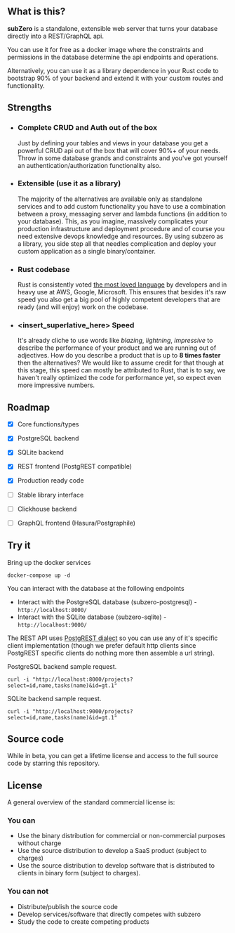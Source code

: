 ## What is this?

**subZero** is a standalone, extensible web server that turns your database directly into a REST/GraphQL api.

You can use it for free as a docker image where the constraints and permissions in the database determine the api endpoints and operations.

Alternatively, you can use it as a library dependence in your Rust code to bootstrap 90% of your backend and extend it with your custom routes and functionality. 

## Strengths

- ### Complete CRUD and Auth out of the box
    Just by defining your tables and views in your database you get a powerful CRUD api out of the box that will cover 90%+ of your needs. Throw in some database grands and constraints and you've got yourself an authentication/authorization functionality also.
- ### Extensible (use it as a library)
    The majority of the alternatives are available only as standalone services and to add custom functionality you have to use a combination between a proxy, messaging server and lambda functions (in addition to your database). This, as you imagine, massively complicates your production infrastructure and deployment procedure and of course you need extensive devops knowledge and resources. By using subzero as a library, you side step all that needles complication and deploy your custom application as a single binary/container.
- ### Rust codebase
    Rust is consistently voted [the most loved language](https://insights.stackoverflow.com/survey/2021#section-most-loved-dreaded-and-wanted-programming-scripting-and-markup-languages) by developers and in heavy use at AWS, Google, Microsoft. This ensures that besides it's raw speed you also get a big pool of highly competent developers that are ready (and will enjoy) work on the codebase.
- ### <insert_superlative_here> Speed
    It's already cliche to use words like *blazing*, *lightning*, *impressive* to describe the performance of your product and we are running out of adjectives. How do you describe a product that is up to **8 times faster** then the alternatives? We would like to assume credit for that though at this stage, this speed can mostly be attributed to Rust, that is to say, we haven't really optimized the code for performance yet, so expect even more impressive numbers.

## Roadmap
- [x] Core functions/types
- [x] PostgreSQL backend
- [x] SQLite backend
- [x] REST frontend (PostgREST compatible)
- [x] Production ready code
- [ ] Stable library interface
- [ ] Clickhouse backend
- [ ] GraphQL frontend (Hasura/Postgraphile)



## Try it
Bring up the docker services
```
docker-compose up -d
```

You can interact with the database at the following endpoints
- Interact with the PostgreSQL database (subzero-postgresql) -  `http://localhost:8000/`
- Interact with the SQLite database (subzero-sqlite) - `http://localhost:9000/`

The REST API uses [PostgREST dialect](https://postgrest.org/en/stable/api.html) so you can use any of it's specific client implementation (though we prefer default http clients since PostgREST specific clients do nothing more then assemble a url string).

PostgreSQL backend sample request.
```
curl -i "http://localhost:8000/projects?select=id,name,tasks(name)&id=gt.1"
```

SQLite backend sample request.
```
curl -i "http://localhost:9000/projects?select=id,name,tasks(name)&id=gt.1"
```

## Source code
While in beta, you can get a lifetime license and access to the full source code by starring this repository.

## License
A general overview of the standard commercial license is:
### You can
- Use the binary distribution for commercial or non-commercial purposes without charge 
- Use the source distribution to develop a SaaS product (subject to charges)
- Use the source distribution to develop software that is distributed to clients in binary form (subject to charges).
### You can not
- Distribute/publish the source code
- Develop services/software that directly competes with subzero
- Study the code to create competing products

